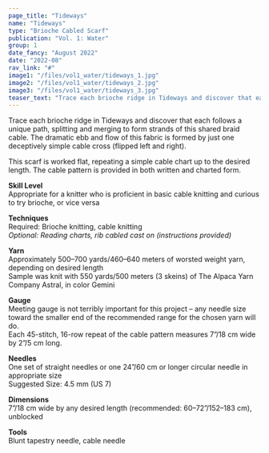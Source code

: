 ```yaml
---
page_title: "Tideways"
name: "Tideways"
type: "Brioche Cabled Scarf"
publication: "Vol. 1: Water"
group: 1
date_fancy: "August 2022"
date: "2022-08"
rav_link: "#"
image1: "/files/vol1_water/tideways_1.jpg"
image2: "/files/vol1_water/tideways_2.jpg"
image3: "/files/vol1_water/tideways_3.jpg"
teaser_text: "Trace each brioche ridge in Tideways and discover that each follows a unique path, splitting and merging to form strands of this shared braid cable. The dramatic ebb and flow of this fabric is formed by just one deceptively simple cable cross (flipped left and right)."
---
```


<p>Trace each brioche ridge in Tideways and discover that each follows a unique path, splitting and merging to form strands of this shared braid cable. The dramatic ebb and flow of this fabric is formed by just one deceptively simple cable cross (flipped left and right).</p>

<p>This scarf is worked flat, repeating a simple cable chart up to the desired length. The cable pattern is provided in both written and charted form.</p>

<p><strong>Skill Level</strong><br>
Appropriate for a knitter who is proficient in basic cable knitting and curious to try brioche, or vice versa</p>

<p><strong>Techniques</strong><br>
Required: Brioche knitting, cable knitting<br>
<em>Optional: Reading charts, rib cabled cast on (instructions provided)</em></p>

<p><strong>Yarn</strong><br>
Approximately 500–700 yards/460–640 meters of worsted weight yarn, depending on desired length<br>
Sample was knit with 550 yards/500 meters (3 skeins) of The Alpaca Yarn Company Astral, in color Gemini</p>

<p><strong>Gauge</strong><br>
Meeting gauge is not terribly important for this project – any needle size toward the smaller end of the recommended range for the chosen yarn will do.<br>
Each 45-stitch, 16-row repeat of the cable pattern measures 7”/18 cm wide by 2”/5 cm long.</p>

<p><strong>Needles</strong><br>
One set of straight needles or one 24”/60 cm or longer circular needle in appropriate size<br>
Suggested Size: 4.5 mm (US 7)</p>

<p><strong>Dimensions</strong><br>
7”/18 cm wide by any desired length (recommended: 60–72”/152–183 cm), unblocked</p>

<p><strong>Tools</strong><br>
Blunt tapestry needle, cable needle</p>